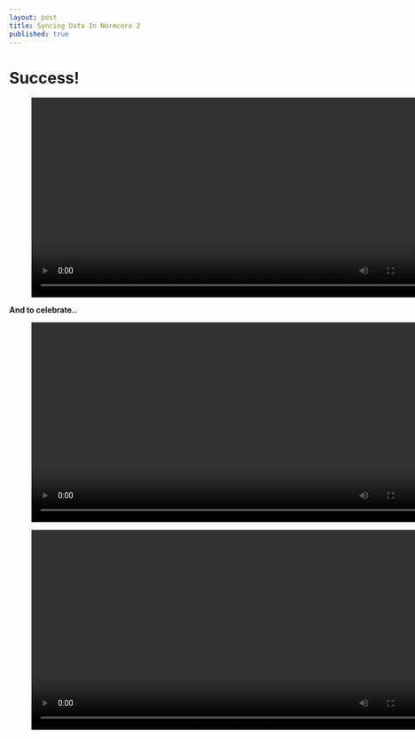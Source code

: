 ```yaml
---
layout: post
title: Syncing Data In Normcore 2
published: true
---
```


# Success!

<figure class="video_container">
  <video style="width:720px;" autoplay loop>
    <source src="\media\normcore-3.1.mp4" type="video/mp4">
    Woops! Your browser does not support the HTML5 video tag.
  </video>
</figure>

**And to celebrate..**
<figure class="video_container">
  <video style="width:720px;" autoplay loop>
    <source src="\media\normcore3.2.mp4" type="video/mp4">
    Woops! Your browser does not support the HTML5 video tag.
  </video>
</figure>

<figure class="video_container">
  <video style="width:720px;" autoplay loop>
    <source src="\media\normcore3.3.mp4" type="video/mp4">
    Woops! Your browser does not support the HTML5 video tag.
  </video>
</figure>

